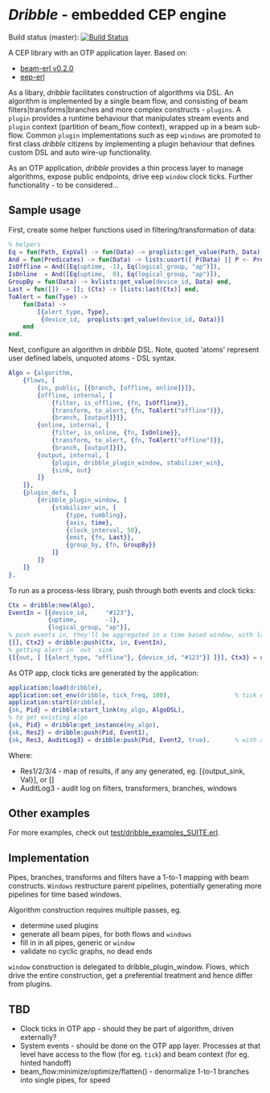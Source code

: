 *Dribble* - embedded CEP engine
===============================

Build status (master): [![Build Status](https://travis-ci.org/konrads/dribble.svg?branch=master)](https://travis-ci.org/konrads/dribble)

A CEP library with an OTP application layer. Based on:
* [beam-erl v0.2.0](https://github.com/darach/beam-erl/tree/v0.2.0/src)
* [eep-erl](https://github.com/darach/eep-erl)

As a libary, *dribble* facilitates construction of algorithms via DSL. An algorithm is implemented by a single beam flow, and consisting of beam filters|transforms|branches and more complex constructs - `plugins`. A `plugin` provides a runtime behaviour that manipulates stream events and `plugin` context (partition of beam_flow context), wrapped up in a beam sub-flow. Common `plugin` implementations such as eep `windows` are promoted to first class *dribble* citizens by implementing a plugin behaviour that defines custom DSL and auto wire-up functionality.

As an OTP application, *dribble* provides a thin process layer to manage algorithms, expose public endpoints, drive eep `window` clock ticks. Further functionality - to be considered...

Sample usage
------------

First, create some helper functions used in filtering/transformation of data:

``` erlang
% helpers
Eq = fun(Path, ExpVal) -> fun(Data) -> proplists:get_value(Path, Data) =:= ExpVal end end,
And = fun(Predicates) -> fun(Data) -> lists:usort([ P(Data) || P <- Predicates]) == [true] end end,
IsOffline = And([Eq(uptime, -1), Eq(logical_group, "ap")]),
IsOnline  = And([Eq(uptime,  0), Eq(logical_group, "ap")]),
GroupBy = fun(Data) -> kvlists:get_value(device_id, Data) end,
Last = fun([]) -> []; (Ctx) -> [lists:last(Ctx)] end,
ToAlert = fun(Type) ->
    fun(Data) ->
        [{alert_type, Type},
         {device_id,  proplists:get_value(device_id, Data)}]
    end
end.
```

Next, configure an algorithm in *dribble* DSL. Note, quoted 'atoms' represent user defined labels, unquoted atoms - DSL syntax.

``` erlang
Algo = {algorithm,
    {flows, [
        {in, public, [{branch, [offline, online]}]},
        {offline, internal, [
            {filter, is_offline, {fn, IsOffline}},
            {transform, to_alert, {fn, ToAlert("offline")}},
            {branch, [output]}]},
        {online, internal, [
            {filter, is_online, {fn, IsOnline}},
            {transform, to_alert, {fn, ToAlert("offline")}},
            {branch, [output]}]},
        {output, internal, [
            {plugin, dribble_plugin_window, stabilizer_win},
            {sink, out}
        ]}
    ]},
    {plugin_defs, [
        {dribble_plugin_window, [
            {stabilizer_win, [
                {type, tumbling},
                {axis, time},
                {clock_interval, 50},
                {emit, {fn, Last}},
                {group_by, {fn, GroupBy}}
            ]}
        ]}
    ]}
}.
```

To run as a process-less library, push through both events and clock ticks:
``` erlang
Ctx = dribble:new(Algo),
EventIn = [{device_id,     "#123"},
           {uptime,        -1},
           {logical_group, "ap"}],
% push events in, they'll be aggregated in a time based window, with last event emitted after clock tick at 50ms
{[], Ctx2} = dribble:push(Ctx, in, EventIn),
% getting alert in `out` sink
{[{out, [ [{alert_type, "offline"}, {device_id, "#123"}] ]}], Ctx3} = dribble:tick(Ctx2, stabilizer_win).
```

As OTP app, clock ticks are generated by the application:
``` erlang
application:load(dribble),
application:set_env(dribble, tick_freq, 100),                  % tick every 100 ms
application:start(dribble),
{ok, Pid} = dribble:start_link(my_algo, AlgoDSL),
% to get existing algo
{ok, Pid} = dribble:get_instance(my_algo),
{ok, Res2} = dribble:push(Pid, Event1),
{ok, Res3, AuditLog3} = dribble:push(Pid, Event2, true).       % with audit
```

Where:
* Res1/2/3/4 - map of results, if any any generated, eg. [{output_sink, Val}], or []
* AuditLog3 - audit log on filters, transformers, branches, windows

Other examples
--------------

For more examples, check out [test/dribble_examples_SUITE.erl](https://github.com/konrads/dribble/blob/master/test/dribble_examples_SUITE.erl).


Implementation
--------------

Pipes, branches, transforms and filters have a 1-to-1 mapping with beam constructs. `Windows` restructure parent pipelines, potentially generating more pipelines for time based windows.

Algorithm construction requires multiple passes, eg.
* determine used plugins
* generate all beam pipes, for both flows and `windows`
* fill in in all pipes, generic or `window`
* validate no cyclic graphs, no dead ends

`window` construction is delegated to dribble_plugin_window. Flows, which drive the entire construction, get a preferential treatment and hence differ from plugins.


TBD
---

* Clock ticks in OTP app - should they be part of algorithm, driven externally?
* System events - should be done on the OTP app layer. Processes at that level have access to the flow (for eg. `tick`) and beam context (for eg. hinted handoff)
* beam_flow:minimize/optimize/flatten() - denormalize 1-to-1 branches into single pipes, for speed
